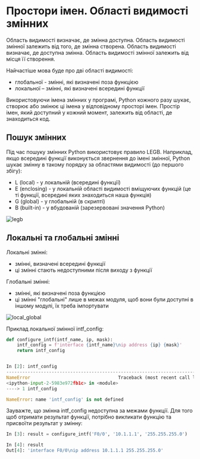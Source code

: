 # Простори імен. Області видимості змінних

Область видимості визначає, де змінна доступна. Область видимості змінної
залежить від того, де змінна створена.
Область видимості визначає, де доступна змінна. Область видимості змінної
залежить від місця її створення.

Найчастіше мова буде про дві області видимості:

* глобальної - змінні, які визначені поза функцією
* локальної – змінні, які визначені всередині функції

Використовуючи імена змінних у програмі, Python кожного разу шукає, створює або
змінює ці імена у відповідному просторі імен.  Простір імен, який доступний у
кожний момент, залежить від області, де знаходиться код.

## Пошук змінних

Під час пошуку змінних Python використовує правило LEGB.  Наприклад, якщо
всередині функції виконується звернення до імені змінної, Python шукає змінну в
такому порядку за областями видимості (до першого збігу):

* L (local) - у локальній (всередині функції)
* E (enclosing) - у локальній області видимості вміщуючих функцій (це ті функції, всередині яких знаходиться наша функція)
* G (global) - у глобальній (в скрипті)
* B (built-in) - у вбудованій (зарезервовані значення Python)

![legb](https://pyneng.io/assets/images/09_function_legb_enclosing.png)


## Локальні та глобальні змінні

Локальні змінні:

* змінні, визначені всередині функції
* ці змінні стають недоступними після виходу з функції

Глобальні змінні:

* змінні, які визначені поза функцією
* ці змінні "глобальні" лише в межах модуля, щоб вони були доступні в іншому модулі, їх треба імпортувати


![local_global](https://pyneng.io/assets/images/09_function_local_global.png)

Приклад локальної змінної intf_config:

```python
def configure_intf(intf_name, ip, mask):
    intf_config = f'interface {intf_name}\nip address {ip} {mask}'
    return intf_config


In [2]: intf_config
---------------------------------------------------------------------------
NameError                                 Traceback (most recent call last)
<ipython-input-2-5983e972fb1c> in <module>
----> 1 intf_config

NameError: name 'intf_config' is not defined
```

Зауважте, що змінна intf_config недоступна за межами функції. Для того щоб
отримати результат функції, потрібно викликати функцію та присвоїти результат у
змінну:

```python
In [3]: result = configure_intf('F0/0', '10.1.1.1', '255.255.255.0')

In [4]: result
Out[4]: 'interface F0/0\nip address 10.1.1.1 255.255.255.0'
```
